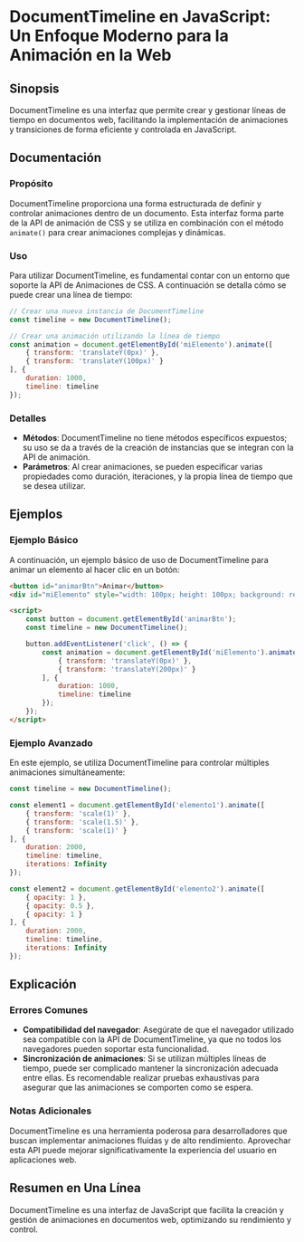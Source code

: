 <!--
Meta Description: # DocumentTimeline en JavaScript: Un Enfoque Moderno para la Animación en la Web ## Sinopsis DocumentTimeline es una interfaz que permite crear y gest...
Meta Keywords: documenttimeline, timeline, animaciones, que, una
-->

# DocumentTimeline en JavaScript: Un Enfoque Moderno para la Animación en la Web

## Sinopsis
DocumentTimeline es una interfaz que permite crear y gestionar líneas de tiempo en documentos web, facilitando la implementación de animaciones y transiciones de forma eficiente y controlada en JavaScript.

## Documentación
### Propósito
DocumentTimeline proporciona una forma estructurada de definir y controlar animaciones dentro de un documento. Esta interfaz forma parte de la API de animación de CSS y se utiliza en combinación con el método `animate()` para crear animaciones complejas y dinámicas.

### Uso
Para utilizar DocumentTimeline, es fundamental contar con un entorno que soporte la API de Animaciones de CSS. A continuación se detalla cómo se puede crear una línea de tiempo:

```javascript
// Crear una nueva instancia de DocumentTimeline
const timeline = new DocumentTimeline();

// Crear una animación utilizando la línea de tiempo
const animation = document.getElementById('miElemento').animate([
    { transform: 'translateY(0px)' },
    { transform: 'translateY(100px)' }
], {
    duration: 1000,
    timeline: timeline
});
```

### Detalles
- **Métodos**: DocumentTimeline no tiene métodos específicos expuestos; su uso se da a través de la creación de instancias que se integran con la API de animación.
- **Parámetros**: Al crear animaciones, se pueden especificar varias propiedades como duración, iteraciones, y la propia línea de tiempo que se desea utilizar.

## Ejemplos
### Ejemplo Básico
A continuación, un ejemplo básico de uso de DocumentTimeline para animar un elemento al hacer clic en un botón:

```html
<button id="animarBtn">Animar</button>
<div id="miElemento" style="width: 100px; height: 100px; background: red;"></div>

<script>
    const button = document.getElementById('animarBtn');
    const timeline = new DocumentTimeline();

    button.addEventListener('click', () => {
        const animation = document.getElementById('miElemento').animate([
            { transform: 'translateY(0px)' },
            { transform: 'translateY(200px)' }
        ], {
            duration: 1000,
            timeline: timeline
        });
    });
</script>
```

### Ejemplo Avanzado
En este ejemplo, se utiliza DocumentTimeline para controlar múltiples animaciones simultáneamente:

```javascript
const timeline = new DocumentTimeline();

const element1 = document.getElementById('elemento1').animate([
    { transform: 'scale(1)' },
    { transform: 'scale(1.5)' },
    { transform: 'scale(1)' }
], {
    duration: 2000,
    timeline: timeline,
    iterations: Infinity
});

const element2 = document.getElementById('elemento2').animate([
    { opacity: 1 },
    { opacity: 0.5 },
    { opacity: 1 }
], {
    duration: 2000,
    timeline: timeline,
    iterations: Infinity
});
```

## Explicación
### Errores Comunes
- **Compatibilidad del navegador**: Asegúrate de que el navegador utilizado sea compatible con la API de DocumentTimeline, ya que no todos los navegadores pueden soportar esta funcionalidad.
- **Sincronización de animaciones**: Si se utilizan múltiples líneas de tiempo, puede ser complicado mantener la sincronización adecuada entre ellas. Es recomendable realizar pruebas exhaustivas para asegurar que las animaciones se comporten como se espera.

### Notas Adicionales
DocumentTimeline es una herramienta poderosa para desarrolladores que buscan implementar animaciones fluidas y de alto rendimiento. Aprovechar esta API puede mejorar significativamente la experiencia del usuario en aplicaciones web.

## Resumen en Una Línea
DocumentTimeline es una interfaz de JavaScript que facilita la creación y gestión de animaciones en documentos web, optimizando su rendimiento y control.
